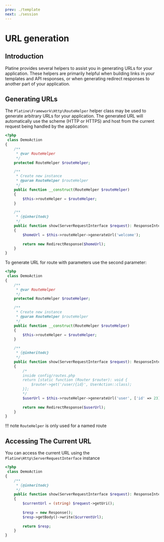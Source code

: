 ```yaml
---
prev: ./template
next: ./session
---
```

# URL generation

## Introduction

Platine provides several helpers to assist you in generating URLs for your application. These helpers are primarily helpful when building links in your templates and API responses, or when generating redirect responses to another part of your application.

## Generating URLs

The `Platine\Framework\Http\RouteHelper` helper class may be used to generate arbitrary URLs for your application. The generated URL will automatically use the scheme (HTTP or HTTPS) and host from the current request being handled by the application:

```php
<?php
 class DemoAction
{
    /**
     * @var RouteHelper
     */
    protected RouteHelper $routeHelper;

    /**
     * Create new instance
     * @param RouteHelper $routeHelper
     */
    public function __construct(RouteHelper $routeHelper)
    {
        $this->routeHelper = $routeHelper;
    }

    /**
     * {@inheritodc}
     */
    public function show(ServerRequestInterface $request): ResponseInterface
    {
        $homeUrl = $this->routeHelper->generateUrl('welcome');
        
        return new RedirectResponse($homeUrl);
    }
}
```
To generate URL for route with parameters use the second parameter:

```php
<?php
 class DemoAction
{
    /**
     * @var RouteHelper
     */
    protected RouteHelper $routeHelper;

    /**
     * Create new instance
     * @param RouteHelper $routeHelper
     */
    public function __construct(RouteHelper $routeHelper)
    {
        $this->routeHelper = $routeHelper;
    }

    /**
     * {@inheritodc}
     */
    public function show(ServerRequestInterface $request): ResponseInterface
    {
        /*
        inside config/routes.php
        return [static function (Router $router): void {
	        $router->get('/user/{id}', UserAction::class);
        }];
        */
        $userUrl = $this->routeHelper->generateUrl('user', ['id' => 23]);
        
        return new RedirectResponse($userUrl);
    }
}
```



!!! note
	`RouteHelper` is only used for a named route

## Accessing The Current URL

You can access the current URL using the `Platine\Http\ServerRequestInterface` instance

```php
<?php
 class DemoAction
{
    /**
     * {@inheritodc}
     */
    public function show(ServerRequestInterface $request): ResponseInterface
    {
        $currentUrl = (string) $request->getUri();
        
        $resp = new Response();
        $resp->getBody()->write($currentUrl);
        
        return $resp;
    }
}
```



